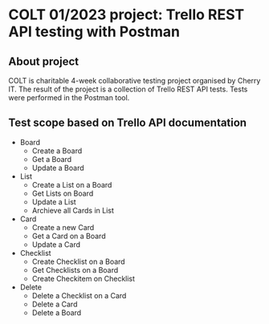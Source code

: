 # COLT 01/2023 project: Trello REST API testing with Postman

## About project

COLT is charitable 4-week collaborative testing project organised by Cherry IT. The result of the project is a collection of Trello REST API tests. Tests were performed in the Postman tool.

## Test scope based on Trello API documentation

- Board
  - Create a Board
  - Get a Board
  - Update a Board
- List
  - Create a List on a Board
  - Get Lists on Board
  - Update a List
  - Archieve all Cards in List
- Card
  - Create a new Card
  - Get a Card on a Board
  - Update a Card
- Checklist
  - Create Checklist on a Board
  - Get Checklists on a Board
  - Create Checkitem on Checklist
- Delete
  - Delete a Checklist on a Card
  - Delete a Card 
  - Delete a Board


